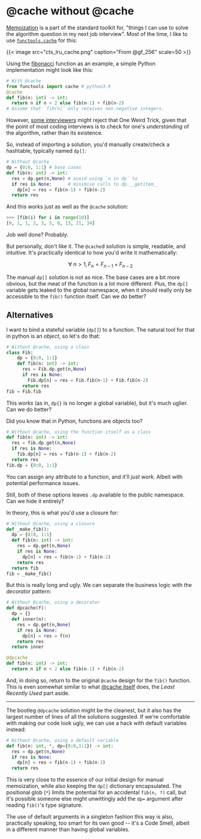 # @cache without @cache


[Memoization](https://cs.stackexchange.com/a/99517) is a part of the standard toolkit for, "things I can use to solve the algorithm question in my next job interview". Most of the time, I like to use [`functools.cache`](https://docs.python.org/3/library/functools.html#functools.cache) for this:

{{< image src="cts_lru_cache.png" caption="From @gf_256" scale=50 >}}

<!--more-->

Using the [fibonacci](https://en.wikipedia.org/wiki/Fibonacci_number) function as an example, a simple Python implementation might look like this:

```python
# With @cache
from functools import cache # python3.9
@cache
def fib(n: int) -> int:
  return n if n < 2 else fib(n-1) + fib(n-2)
# Assume that `fib(n)` only receives non-negative integers.
```

However, [some interviewers](https://leetcode.com/discuss/general-discussion/1561340/has-anyone-used-python-cache-in-an-interview) might reject that One Weird Trick, given that the point of most coding interviews is to check for one's _understanding_ of the algorithm, rather than its existence.

So, instead of importing a solution, you'd manually create/check a hashtable, typically named `dp[]`:

```python
# Without @cache
dp = {0:0, 1:1} # base cases
def fib(n: int) -> int:
  res = dp.get(n,None) # avoid using `n in dp` to
  if res is None:      # minimise calls to dp.__getitem__
    dp[n] = res = fib(n-1) + fib(n-2)
  return res
```

And this works just as well as the `@cache` solution:

```python
>>> [fib(i) for i in range(10)]
[0, 1, 1, 2, 3, 5, 8, 13, 21, 34]
```

Job well done? Probably.

But personally, don't like it. The `@cache`d solution is simple, readable, and intuitive. It's practically identical to how you'd write it mathematically:

$$ \forall\ n > 1, F_n = F_{n-1} + F_{n-2}$$

The manual `dp[]` solution is not as nice. The base cases are a bit more obvious, but the meat of the function is a lot more different. Plus, the `dp[]` variable gets leaked to the global namespace, when it should really only be accessible to the `fib()` function itself. Can we do better?

## Alternatives
I want to bind a stateful variable (`dp[]`) to a function. The natural tool for that in python is an _object_, so let's do that:

```python
# Without @cache, using a class
class Fib:
    dp = {0:0, 1:1}
    def fib(n: int) -> int:
      res = Fib.dp.get(n,None)
      if res is None:
        Fib.dp[n] = res = Fib.fib(n-1) + Fib.fib(n-2)
      return res
fib = Fib.fib
```

This _works_ (as in, `dp{}` is no longer a global variable), but it's much uglier. Can we do better?

Did you know that in Python, functions are objects too?

```python
# Without @cache, using the function itself as a class
def fib(n: int) -> int:
  res = fib.dp.get(n,None)
  if res is None:
    fib.dp[n] = res = fib(n-1) + fib(n-2)
  return res
fib.dp = {0:0, 1:1}
```

You can assign any attribute to a function, and it'll _just work_. Albeit with potential performance issues.

Still, both of these options leaves `.dp` available to the public namespace. Can we hide it entirely?

In theory, this is what you'd use a closure for:
```python
# Without @cache, using a closure
def _make_fib():
  dp = {0:0, 1:1}
  def fib(n: int) -> int:
    res = dp.get(n,None)
    if res is None:
      dp[n] = res = fib(n-1) + fib(n-2)
    return res
  return fib
fib = _make_fib()
```

But this is really long and ugly. We can separate the business logic with the _decorator_ pattern:

```python
# Without @cache, using a decorator
def dpcache(f):
  dp = {}
  def inner(n):
    res = dp.get(n,None)
    if res is None:
      dp[n] = res = f(n)
    return res
  return inner

@dpcache
def fib(n: int) -> int:
  return n if n < 2 else fib(n-1) + fib(n-2)
```
And, in doing so, return to the original `@cache` design for the `fib()` function. This is even somewhat similar to what [@cache itself](https://stackoverflow.com/a/49883466) does, the _Least Recently Used_ part aside.

---

The bootleg `@dpcache` solution might be the cleanest, but it also has the largest number of lines of all the solutions suggested. If we're comfortable with making our code look ugly, we can use a hack with default variables instead:
```python
# Without @cache, using a default variable
def fib(n: int, *, dp={0:0,1:1}) -> int:
  res = dp.get(n,None)
  if res is None:
    dp[n] = res = fib(n-1) + fib(n-2)
  return res
```

This is very close to the essence of our initial design for manual memoization, while also keeping the `dp[]` dictionary encapsulated. The positional glob (`*`) limits the potential for an accidental `fib(n, ?)` call, but it's possible someone else might unwittingly add the `dp=` argument after reading `fib()`'s type signature.

The use of default arguments in a singleton fashion this way is also, practically speaking, too smart for its own good -- it's a Code Smell, albeit in a different manner than having global variables.


